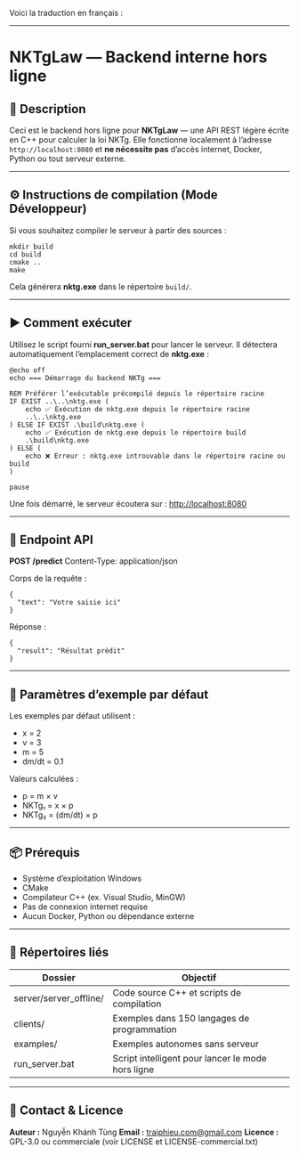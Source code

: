 Voici la traduction en français :

---

# NKTgLaw — Backend interne hors ligne

## 🧾 Description

Ceci est le backend hors ligne pour **NKTgLaw** — une API REST légère écrite en C++ pour calculer la loi NKTg.
Elle fonctionne localement à l’adresse `http://localhost:8080` et **ne nécessite pas** d’accès internet, Docker, Python ou tout serveur externe.

---

## ⚙️ Instructions de compilation (Mode Développeur)

Si vous souhaitez compiler le serveur à partir des sources :

```
mkdir build
cd build
cmake ..
make
```

Cela générera **nktg.exe** dans le répertoire `build/`.

---

## ▶️ Comment exécuter

Utilisez le script fourni **run_server.bat** pour lancer le serveur. Il détectera automatiquement l’emplacement correct de **nktg.exe** :

```
@echo off
echo === Démarrage du backend NKTg ===

REM Préférer l’exécutable précompilé depuis le répertoire racine
IF EXIST ..\..\nktg.exe (
    echo ✅ Exécution de nktg.exe depuis le répertoire racine
    ..\..\nktg.exe
) ELSE IF EXIST .\build\nktg.exe (
    echo ✅ Exécution de nktg.exe depuis le répertoire build
    .\build\nktg.exe
) ELSE (
    echo ❌ Erreur : nktg.exe introuvable dans le répertoire racine ou build
)

pause
```

Une fois démarré, le serveur écoutera sur : [http://localhost:8080](http://localhost:8080)

---

## 🔌 Endpoint API

**POST /predict**
Content-Type: application/json

Corps de la requête :

```
{
  "text": "Votre saisie ici"
}
```

Réponse :

```
{
  "result": "Résultat prédit"
}
```

---

## 🧪 Paramètres d’exemple par défaut

Les exemples par défaut utilisent :

* x = 2
* v = 3
* m = 5
* dm/dt = 0.1

Valeurs calculées :

* p = m × v
* NKTg₁ = x × p
* NKTg₂ = (dm/dt) × p

---

## 📦 Prérequis

* Système d’exploitation Windows
* CMake
* Compilateur C++ (ex. Visual Studio, MinGW)
* Pas de connexion internet requise
* Aucun Docker, Python ou dépendance externe

---

## 📁 Répertoires liés

| Dossier                | Objectif                                          |
| ---------------------- | ------------------------------------------------- |
| server/server_offline/ | Code source C++ et scripts de compilation         |
| clients/               | Exemples dans 150 langages de programmation       |
| examples/              | Exemples autonomes sans serveur                   |
| run_server.bat         | Script intelligent pour lancer le mode hors ligne |

---

## 📮 Contact & Licence

**Auteur :** Nguyễn Khánh Tùng
**Email :** [traiphieu.com@gmail.com](mailto:traiphieu.com@gmail.com)
**Licence :** GPL-3.0 ou commerciale (voir LICENSE et LICENSE-commercial.txt)
